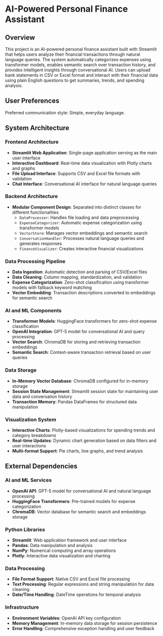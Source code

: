 # AI-Powered Personal Finance Assistant

## Overview

This project is an AI-powered personal finance assistant built with Streamlit that helps users analyze their financial transactions through natural language queries. The system automatically categorizes expenses using transformer models, enables semantic search over transaction history, and provides intelligent insights through conversational AI. Users can upload bank statements in CSV or Excel format and interact with their financial data using plain English questions to get summaries, trends, and spending analysis.

## User Preferences

Preferred communication style: Simple, everyday language.

## System Architecture

### Frontend Architecture
- **Streamlit Web Application**: Single-page application serving as the main user interface
- **Interactive Dashboard**: Real-time data visualization with Plotly charts and graphs
- **File Upload Interface**: Supports CSV and Excel file formats with validation
- **Chat Interface**: Conversational AI interface for natural language queries

### Backend Architecture
- **Modular Component Design**: Separated into distinct classes for different functionalities
  - `DataProcessor`: Handles file loading and data preprocessing
  - `ExpenseCategorizer`: Automatic expense categorization using transformer models
  - `VectorStore`: Manages vector embeddings and semantic search
  - `ConversationHandler`: Processes natural language queries and generates responses
  - `FinanceVisualizer`: Creates interactive financial visualizations

### Data Processing Pipeline
- **Data Ingestion**: Automatic detection and parsing of CSV/Excel files
- **Data Cleaning**: Column mapping, standardization, and validation
- **Expense Categorization**: Zero-shot classification using transformer models with fallback keyword matching
- **Vector Embedding**: Transaction descriptions converted to embeddings for semantic search

### AI and ML Components
- **Transformer Models**: HuggingFace transformers for zero-shot expense classification
- **OpenAI Integration**: GPT-5 model for conversational AI and query processing
- **Vector Search**: ChromaDB for storing and retrieving transaction embeddings
- **Semantic Search**: Context-aware transaction retrieval based on user queries

### Data Storage
- **In-Memory Vector Database**: ChromaDB configured for in-memory storage
- **Session State Management**: Streamlit session state for maintaining user data and conversation history
- **Transaction Memory**: Pandas DataFrames for structured data manipulation

### Visualization System
- **Interactive Charts**: Plotly-based visualizations for spending trends and category breakdowns
- **Real-time Updates**: Dynamic chart generation based on data filters and user interactions
- **Multi-format Support**: Pie charts, line graphs, and trend analysis

## External Dependencies

### AI and ML Services
- **OpenAI API**: GPT-5 model for conversational AI and natural language processing
- **HuggingFace Transformers**: Pre-trained models for expense categorization
- **ChromaDB**: Vector database for semantic search and embeddings storage

### Python Libraries
- **Streamlit**: Web application framework and user interface
- **Pandas**: Data manipulation and analysis
- **NumPy**: Numerical computing and array operations
- **Plotly**: Interactive data visualization and charting

### Data Processing
- **File Format Support**: Native CSV and Excel file processing
- **Text Processing**: Regular expressions and string manipulation for data cleaning
- **Date/Time Handling**: DateTime operations for temporal analysis

### Infrastructure
- **Environment Variables**: OpenAI API key configuration
- **Memory Management**: In-memory data storage for session persistence
- **Error Handling**: Comprehensive exception handling and user feedback